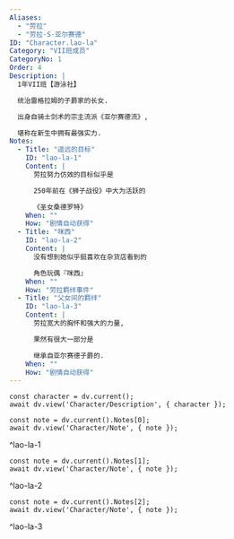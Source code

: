 ```yaml
---
Aliases:
  - "劳拉"
  - "劳拉·S·亚尔赛德"
ID: "Character.lao-la"
Category: "VII班成员"
CategoryNo: 1
Order: 4
Description: |
  1年VII班【游泳社】

  统治雷格拉姆的子爵家的长女.

  出身自骑士剑术的宗主流派《亚尔赛德流》,

  堪称在新生中拥有最强实力.
Notes:
  - Title: "遥远的目标"
    ID: "lao-la-1"
    Content: |
      劳拉努力仿效的目标似乎是

      250年前在《狮子战役》中大为活跃的

      《圣女桑德罗特》
    When: ""
    How: "剧情自动获得"
  - Title: "咪西"
    ID: "lao-la-2"
    Content: |
      没有想到她似乎挺喜欢在杂货店看到的

      角色玩偶『咪西』
    When: ""
    How: "劳拉羁绊事件"
  - Title: "父女间的羁绊"
    ID: "lao-la-3"
    Content: |
      劳拉宽大的胸怀和强大的力量,

      果然有很大一部分是

      继承自亚尔赛德子爵的.
    When: ""
    How: "剧情自动获得"
---
```

```dataviewjs
const character = dv.current();
await dv.view('Character/Description', { character });
```

```dataviewjs
const note = dv.current().Notes[0];
await dv.view('Character/Note', { note });
```
^lao-la-1

```dataviewjs
const note = dv.current().Notes[1];
await dv.view('Character/Note', { note });
```
^lao-la-2

```dataviewjs
const note = dv.current().Notes[2];
await dv.view('Character/Note', { note });
```
^lao-la-3